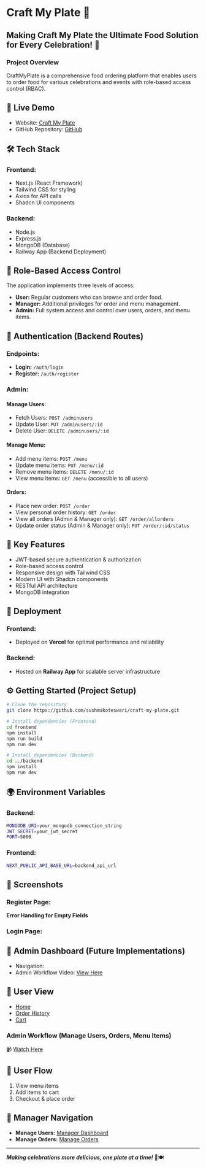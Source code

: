 # Craft My Plate 🍲

## Making Craft My Plate the Ultimate Food Solution for Every Celebration! 🎉

### Project Overview
CraftMyPlate is a comprehensive food ordering platform that enables users to order food for various celebrations and events with role-based access control (RBAC).

## 🚀 Live Demo
- Website: [Craft My Plate](https://craft-my-plate-lovat.vercel.app/)
- GitHub Repository: [GitHub](https://github.com/sushmakoteswari/craft-my-plate)

## 🛠 Tech Stack
### Frontend:
- Next.js (React Framework)
- Tailwind CSS for styling
- Axios for API calls
- Shadcn UI components

### Backend:
- Node.js
- Express.js
- MongoDB (Database)
- Railway App (Backend Deployment)

## 🔐 Role-Based Access Control
The application implements three levels of access:
- **User:** Regular customers who can browse and order food.
- **Manager:** Additional privileges for order and menu management.
- **Admin:** Full system access and control over users, orders, and menu items.

## 🔑 Authentication (Backend Routes)
### Endpoints:
- **Login:** `/auth/login`
- **Register:** `/auth/register`

### Admin:
#### Manage Users:
- Fetch Users: `POST /adminusers`
- Update User: `PUT /adminusers/:id`
- Delete User: `DELETE /adminusers/:id`

#### Manage Menu:
- Add menu items: `POST /menu`
- Update menu items: `PUT /menu/:id`
- Remove menu items: `DELETE /menu/:id`
- View menu items: `GET /menu` (accessible to all users)

#### Orders:
- Place new order: `POST /order`
- View personal order history: `GET /order`
- View all orders (Admin & Manager only): `GET /order/allorders`
- Update order status (Admin & Manager only): `PUT /order/:id/status`

## 🌟 Key Features
- JWT-based secure authentication & authorization
- Role-based access control
- Responsive design with Tailwind CSS
- Modern UI with Shadcn components
- RESTful API architecture
- MongoDB integration

## 🚀 Deployment
### Frontend:
- Deployed on **Vercel** for optimal performance and reliability

### Backend:
- Hosted on **Railway App** for scalable server infrastructure

## ⚙️ Getting Started (Project Setup)
```sh
# Clone the repository
git clone https://github.com/sushmakoteswari/craft-my-plate.git

# Install dependencies (Frontend)
cd frontend
npm install
npm run build
npm run dev

# Install dependencies (Backend)
cd ../backend
npm install
npm run dev
```

## 🌍 Environment Variables
### Backend:
```sh
MONGODB_URI=your_mongodb_connection_string
JWT_SECRET=your_jwt_secret
PORT=5000
```

### Frontend:
```sh
NEXT_PUBLIC_API_BASE_URL=backend_api_url
```

## 📸 Screenshots
### Register Page:
**Error Handling for Empty Fields**

### Login Page:

## 🔧 Admin Dashboard (Future Implementations)
- Navigation:
- Admin Workflow Video: [View Here](https://drive.google.com/file/d/19ddoGR5T62K_t2Zu-Uh542PlME9mGP4/view?usp=sharing)

## 📌 User View
- [Home](https://craft-my-plate-lovat.vercel.app/Home)
- [Order History](https://craft-my-plate-lovat.vercel.app/Home/OrderHistory)
- [Cart](https://craft-my-plate-lovat.vercel.app/Home/Orders)

### Admin Workflow (Manage Users, Orders, Menu Items)
📹 [Watch Here](https://drive.google.com/file/d/1b_0MDDJ8CqnIizt6K83S23XjF_ueuyE/view?usp=sharing)

## 🔄 User Flow
1. View menu items
2. Add items to cart
3. Checkout & place order

## 🏢 Manager Navigation
- **Manage Users:** [Manager Dashboard](https://craft-my-plate-lovat.vercel.app/Manager)
- **Manage Orders:** [Manage Orders](https://craft-my-plate-lovat.vercel.app/Manager/ManageOrders)

---
**_Making celebrations more delicious, one plate at a time!_** 🎉🍽️

